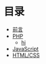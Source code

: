 # 目录

* [前言](README.md)
* [PHP](mbls/PHP/README.md)
    * [hi](hiewf.md)
* [JavaScript]()
* [HTML/CSS]()
